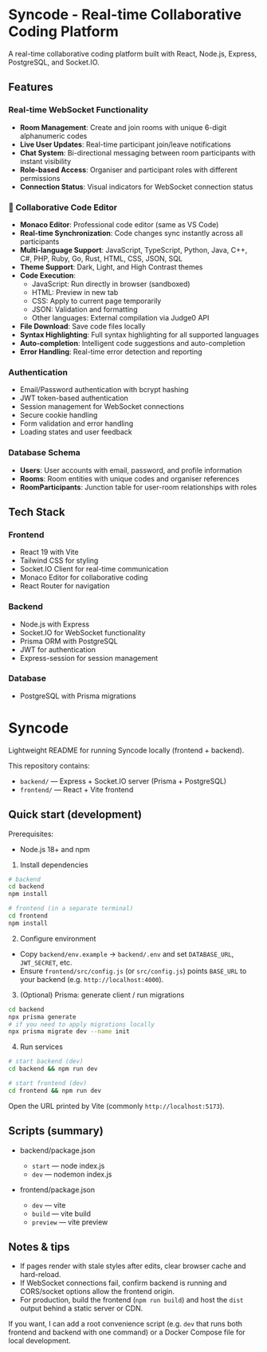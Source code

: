 # Syncode - Real-time Collaborative Coding Platform

A real-time collaborative coding platform built with React, Node.js, Express, PostgreSQL, and Socket.IO.

## Features

### Real-time WebSocket Functionality
- **Room Management**: Create and join rooms with unique 6-digit alphanumeric codes
- **Live User Updates**: Real-time participant join/leave notifications
- **Chat System**: Bi-directional messaging between room participants with instant visibility
- **Role-based Access**: Organiser and participant roles with different permissions
- **Connection Status**: Visual indicators for WebSocket connection status

### 🚀 Collaborative Code Editor
- **Monaco Editor**: Professional code editor (same as VS Code)
- **Real-time Synchronization**: Code changes sync instantly across all participants
- **Multi-language Support**: JavaScript, TypeScript, Python, Java, C++, C#, PHP, Ruby, Go, Rust, HTML, CSS, JSON, SQL
- **Theme Support**: Dark, Light, and High Contrast themes
- **Code Execution**: 
  - JavaScript: Run directly in browser (sandboxed)
  - HTML: Preview in new tab
  - CSS: Apply to current page temporarily
  - JSON: Validation and formatting
  - Other languages: External compilation via Judge0 API
- **File Download**: Save code files locally
- **Syntax Highlighting**: Full syntax highlighting for all supported languages
- **Auto-completion**: Intelligent code suggestions and auto-completion
- **Error Handling**: Real-time error detection and reporting

### Authentication
- Email/Password authentication with bcrypt hashing
- JWT token-based authentication
- Session management for WebSocket connections
- Secure cookie handling
- Form validation and error handling
- Loading states and user feedback

### Database Schema
- **Users**: User accounts with email, password, and profile information
- **Rooms**: Room entities with unique codes and organiser references
- **RoomParticipants**: Junction table for user-room relationships with roles

## Tech Stack

### Frontend
- React 19 with Vite
- Tailwind CSS for styling
- Socket.IO Client for real-time communication
- Monaco Editor for collaborative coding
- React Router for navigation

### Backend
- Node.js with Express
- Socket.IO for WebSocket functionality
- Prisma ORM with PostgreSQL
- JWT for authentication
- Express-session for session management

### Database
- PostgreSQL with Prisma migrations

# Syncode

Lightweight README for running Syncode locally (frontend + backend).

This repository contains:

- `backend/` — Express + Socket.IO server (Prisma + PostgreSQL)
- `frontend/` — React + Vite frontend

## Quick start (development)

Prerequisites:
- Node.js 18+ and npm

1) Install dependencies

```bash
# backend
cd backend
npm install

# frontend (in a separate terminal)
cd frontend
npm install
```

2) Configure environment

- Copy `backend/env.example` -> `backend/.env` and set `DATABASE_URL`, `JWT_SECRET`, etc.
- Ensure `frontend/src/config.js` (or `src/config.js`) points `BASE_URL` to your backend (e.g. `http://localhost:4000`).

3) (Optional) Prisma: generate client / run migrations

```bash
cd backend
npx prisma generate
# if you need to apply migrations locally
npx prisma migrate dev --name init
```

4) Run services

```bash
# start backend (dev)
cd backend && npm run dev

# start frontend (dev)
cd frontend && npm run dev
```

Open the URL printed by Vite (commonly `http://localhost:5173`).

## Scripts (summary)

- backend/package.json
  - `start` — node index.js
  - `dev` — nodemon index.js

- frontend/package.json
  - `dev` — vite
  - `build` — vite build
  - `preview` — vite preview

## Notes & tips

- If pages render with stale styles after edits, clear browser cache and hard-reload.
- If WebSocket connections fail, confirm backend is running and CORS/socket options allow the frontend origin.
- For production, build the frontend (`npm run build`) and host the `dist` output behind a static server or CDN.

If you want, I can add a root convenience script (e.g. `dev` that runs both frontend and backend with one command) or a Docker Compose file for local development.
